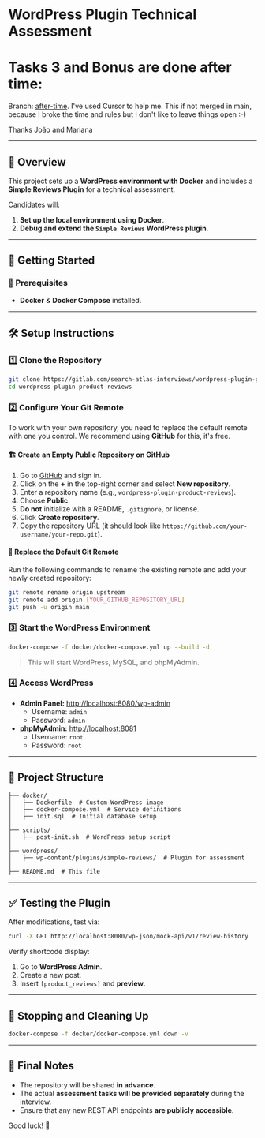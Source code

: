 # WordPress Plugin Technical Assessment


# Tasks 3 and Bonus are done after time:
Branch: [after-time](https://github.com/cadukiz/wordpress-plugin-product-reviews/tree/after-time).
I've used Cursor to help me.
This if not merged in main, because I broke the time and rules but I don't like to leave things open :-) 

Thanks João and Mariana

---

## 📌 Overview
This project sets up a **WordPress environment with Docker** and includes a **Simple Reviews Plugin** for a technical assessment. 

Candidates will:
1. **Set up the local environment using Docker**.
2. **Debug and extend the `Simple Reviews` WordPress plugin**.

---

## 🚀 **Getting Started**

### **🔧 Prerequisites**
- **Docker** & **Docker Compose** installed.

---

## 🛠 **Setup Instructions**

### 1️⃣ **Clone the Repository**
```bash
git clone https://gitlab.com/search-atlas-interviews/wordpress-plugin-product-reviews
cd wordpress-plugin-product-reviews
```

### 2️⃣ **Configure Your Git Remote**
To work with your own repository, you need to replace the default remote with one you control. We recommend using **GitHub** for this, it's free.

#### 🏗 **Create an Empty Public Repository on GitHub**
1. Go to [GitHub](https://github.com/) and sign in.
2. Click on the **+** in the top-right corner and select **New repository**.
3. Enter a repository name (e.g., `wordpress-plugin-product-reviews`).
4. Choose **Public**.
5. **Do not** initialize with a README, `.gitignore`, or license.
6. Click **Create repository**.
7. Copy the repository URL (it should look like `https://github.com/your-username/your-repo.git`).

#### 🔧 **Replace the Default Git Remote**
Run the following commands to rename the existing remote and add your newly created repository:

```sh
git remote rename origin upstream
git remote add origin [YOUR_GITHUB_REPOSITORY_URL]
git push -u origin main
```

### 3️⃣ **Start the WordPress Environment**
```bash
docker-compose -f docker/docker-compose.yml up --build -d
```
> This will start WordPress, MySQL, and phpMyAdmin.

### 4️⃣ **Access WordPress**
- **Admin Panel:** [http://localhost:8080/wp-admin](http://localhost:8080/wp-admin)
  - Username: `admin`
  - Password: `admin`
- **phpMyAdmin:** [http://localhost:8081](http://localhost:8081)
  - Username: `root`
  - Password: `root`

---

## 📂 **Project Structure**
```
├── docker/
│   ├── Dockerfile  # Custom WordPress image
│   ├── docker-compose.yml  # Service definitions
│   ├── init.sql  # Initial database setup
│
├── scripts/
│   ├── post-init.sh  # WordPress setup script
│
├── wordpress/
│   ├── wp-content/plugins/simple-reviews/  # Plugin for assessment
│
├── README.md  # This file
```

---

## ✅ **Testing the Plugin**
After modifications, test via:
```bash
curl -X GET http://localhost:8080/wp-json/mock-api/v1/review-history
```

Verify shortcode display:
1. Go to **WordPress Admin**.
2. Create a new post.
3. Insert `[product_reviews]` and **preview**.

---

## 🛑 **Stopping and Cleaning Up**
```bash
docker-compose -f docker/docker-compose.yml down -v
```

---

## 🎯 **Final Notes**
- The repository will be shared **in advance**.
- The actual **assessment tasks will be provided separately** during the interview.
- Ensure that any new REST API endpoints **are publicly accessible**.

Good luck! 🚀
